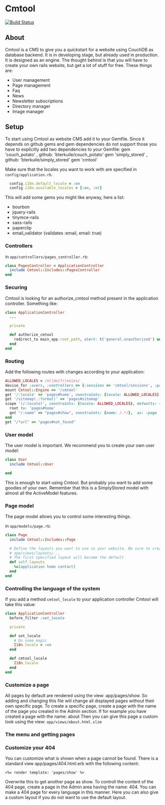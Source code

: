 # Cmtool
[<img src="https://secure.travis-ci.org/bterkuile/cmtool.png?branch=master"
alt="Build Status" />](http://travis-ci.org/bterkuile/cmtool)
## About
Cmtool is a CMS to give you a quickstart for a website using CouchDB as
database backend. It is in developing stage, but already used in production.
It is designed as an engine. The thought behind is that you will have to
create your own rails website, but get a lot of stuff for free. These things
are:

*   User management
*   Page management
*   Faq
*   News
*   Newsletter subscriptions
*   Directory manager
*   Image manager


## Setup
To start using Cmtool as website CMS add it to your Gemfile. Since it  depends
on github gems and gem dependencies do not support those you have to
explicitly add two dependencies to your Gemfile:
    gem 'couch_potato' , github: 'bterkuile/couch_potato'
    gem 'simply_stored' , github: 'bterkuile/simply_stored'
    gem 'cmtool'

Make sure that the locales you want to work with are specified in
```config/application.rb```.
```ruby
  config.i18n.default_locale = :en
  config.i18n.available_locales = [:en, :nl]
```

This will add some gems you might like anyway, here a list:

*   bourbon
*   jquery-rails
*   tinymce-rails
*   sass-rails
*   paperclip
*   email_validator (validates :email, email: true)


### Controllers

in `app/controllers/pages_controller.rb`:

```ruby
class PagesController < ApplicationController
  include Cmtool::Includes::PagesController
end
```

### Securing

Cmtool is looking for an authorize_cmtool method present in the application
controller. Something like:

```ruby
class ApplicationController
  ...

  private

  def authorize_cmtool
    redirect_to main_app.root_path, alert: t('general.unauthorized') unless current_user.present? && current_user.is_admin?
  end
end
```

### Routing

Add the following routes with changes according to your application:
```ruby
ALLOWED_LOCALES = /nl|de|fr|en|es/
devise_for :users, :controllers => {:sessions => 'cmtool/sessions', :passwords => 'cmtool/passwords'}
mount Cmtool::Engine => '/cmtool'
get '/:locale' => 'pages#home', constraints: {locale: ALLOWED_LOCALES}, as: :go_to_locale
get '/sitemap(.:format)' => 'pages#sitemap'
scope '(/:locale)', constraints: {locale: ALLOWED_LOCALES}, defaults: { locale: :nl } do
  root to: 'pages#home'
  get "/:name" => "pages#show", constraints: {name: /.*/},  as: :page
end
get "/*url" => "pages#not_found"
```

### User model
The user model is important. We recommend you to create your own user model:
```ruby
class User
  include Cmtool::User

end
```

This is enough to start using Cmtool. But probably you want to add some
goodies of your own. Remember that this is a SimplyStored model with almost
all the ActiveModel features.

### Page model
The page model allows you to control some interesting things.

in `app/models/page.rb`:
```ruby
class Page
  include Cmtool::Includes::Page

  # Define the layouts you want to use in your website. Be sure to create them in
  # app/views/layouts/...
  # The first specified layout will become the default
  def self.layouts
    %w[application home contact]
  end
end
```

### Controlling the language of the system
If you add a method `cmtool_locale` to your application controller Cmtool will
take this value:
```ruby
class ApplicationController
  before_filter :set_locale

  private

  def set_locale
    # Do some magic
    I18n.locale = :en
  end

  def cmtool_locale
    I18n.locale
  end
end
```

### Customize a page
All pages by default are rendered using the view: app/pages/show. So adding
and changing this file will change all displayed pages without their own
specific page. To create a specific page, create a page with the name of the
page you created in the Admin section. If for example you have created a page
with the name: about Then you can give this page a custom look using the view:
`app/views/about.html.slim` 

### The menu and getting pages

### Customize your 404
You can customize what is shown when a page cannot be found. There is a
standard view app/pages/404.html.erb with the following content:

    <%= render template: 'pages/show' %>

Overwrite this to get another page as show. To controll the content of the 404
page, create a page in the Admin area having the name: 404.  You can make a
404 page for every language in this manner. Here you can also give a custom
layout if you do not want to use the default layout.
